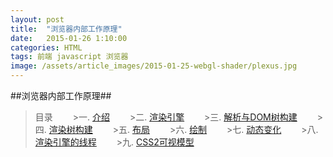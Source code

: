 ```yaml
---
layout: post
title:  "浏览器内部工作原理"
date:   2015-01-26 1:10:00
categories: HTML
tags: 前端 javascript 浏览器
image: /assets/article_images/2015-01-25-webgl-shader/plexus.jpg
---
```

##浏览器内部工作原理##
>目录
　　>一. [介绍]()
　　>二. [渲染引擎]()
　　>三. [解析与DOM树构建]()
　　>四. [渲染树构建]()
　　>五. [布局]()
　　>六. [绘制]()
　　>七. [动态变化]()
　　>八. [渲染引擎的线程]()
　　>九. [CSS2可视模型]()
　
